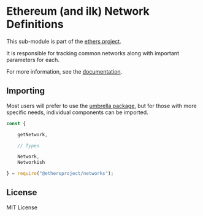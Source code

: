 Ethereum (and ilk) Network Definitions
======================================

This sub-module is part of the [ethers project](https://github.com/ethers-io/ethers.js).

It is responsible for tracking common networks along with important
parameters for each.

For more information, see the [documentation](https://docs.ethers.io/v5/api/providers/types/#providers-Network).

Importing
---------

Most users will prefer to use the [umbrella package](https://www.npmjs.com/package/ethers),
but for those with more specific needs, individual components can be imported.

```javascript
const {

    getNetwork,

    // Types

    Network,
    Networkish

} = require("@ethersproject/networks");
```


License
-------

MIT License
